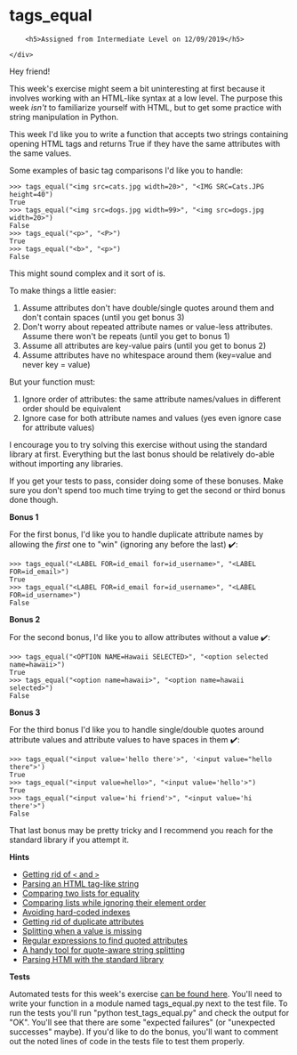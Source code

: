<div class="container content-wrapper">

<div class="row">
    <div class="col-md-8">
        <h1 class="display-3">tags_equal</h1>
        
        <h5>Assigned from Intermediate Level on 12/09/2019</h5>
        
    </div>
</div>

<div class="row">
  <div class="col-md-8">
    

<p>Hey friend!</p>
<p>This week's exercise might seem a bit uninteresting at first because it involves working with an HTML-like syntax at a low level.
The purpose this week <em>isn't</em> to familiarize yourself with HTML, but to get some practice with string manipulation in Python.</p>
<p>This week I'd like you to write a function that accepts two strings containing opening HTML tags and returns True if they have the same attributes with the same values.</p>
<p>Some examples of basic tag comparisons I'd like you to handle:</p>
<pre><code class="pycon">&gt;&gt;&gt; tags_equal("&lt;img src=cats.jpg width=20&gt;", "&lt;IMG SRC=Cats.JPG height=40")
True
&gt;&gt;&gt; tags_equal("&lt;img src=dogs.jpg width=99&gt;", "&lt;img src=dogs.jpg width=20&gt;")
False
&gt;&gt;&gt; tags_equal("&lt;p&gt;", "&lt;P&gt;")
True
&gt;&gt;&gt; tags_equal("&lt;b&gt;", "&lt;p&gt;")
False
</code></pre>

<p>This might sound complex and it sort of is.</p>
<p>To make things a little easier:</p>
<ol>
<li>Assume attributes don't have double/single quotes around them and don't contain spaces (until you get bonus 3)</li>
<li>Don't worry about repeated attribute names or value-less attributes.
     Assume there won't be repeats (until you get to bonus 1)</li>
<li>Assume all attributes are key-value pairs (until you get to bonus 2)</li>
<li>Assume attributes have no whitespace around them (key=value and never key = value)</li>
</ol>
<p>But your function must:</p>
<ol>
<li>Ignore order of attributes: the same attribute names/values in different order should be equivalent</li>
<li>Ignore case for both attribute names and values (yes even ignore case for attribute values)</li>
</ol>
<p>I encourage you to try solving this exercise without using the standard library at first.
Everything but the last bonus should be relatively do-able without importing any libraries.</p>
<p>If you get your tests to pass, consider doing some of these bonuses.
Make sure you don't spend too much time trying to get the second or third bonus done though.</p>
<p><strong>Bonus 1</strong></p>
<p>For the first bonus, I'd like you to handle duplicate attribute names by allowing the  <em>first</em>  one to "win" (ignoring any before the last) ✔️:</p>
<pre><code class="pycon">&gt;&gt;&gt; tags_equal("&lt;LABEL FOR=id_email for=id_username&gt;", "&lt;LABEL FOR=id_email&gt;")
True
&gt;&gt;&gt; tags_equal("&lt;LABEL FOR=id_email for=id_username&gt;", "&lt;LABEL FOR=id_username&gt;")
False
</code></pre>

<p><strong>Bonus 2</strong></p>
<p>For the second bonus, I'd like you to allow attributes without a value ✔️:</p>
<pre><code class="pycon">&gt;&gt;&gt; tags_equal("&lt;OPTION NAME=Hawaii SELECTED&gt;", "&lt;option selected name=hawaii&gt;")
True
&gt;&gt;&gt; tags_equal("&lt;option name=hawaii&gt;", "&lt;option name=hawaii selected&gt;")
False
</code></pre>

<p><strong>Bonus 3</strong></p>
<p>For the third bonus I'd like you to handle single/double quotes around attribute values and attribute values to have spaces in them ✔️:</p>
<pre><code class="pycon">&gt;&gt;&gt; tags_equal("&lt;input value='hello there'&gt;", '&lt;input value="hello there"&gt;')
True
&gt;&gt;&gt; tags_equal("&lt;input value=hello&gt;", "&lt;input value='hello'&gt;")
True
&gt;&gt;&gt; tags_equal("&lt;input value='hi friend'&gt;", "&lt;input value='hi there'&gt;")
False
</code></pre>

<p>That last bonus may be pretty tricky and I recommend you reach for the standard library if you attempt it.</p>
<p><strong>Hints</strong></p>
<ul>
<li><a href="https://stackoverflow.com/questions/509211/understanding-slice-notation/509295" title="Slicing a string can omit particular characters from it">Getting rid of <code>&lt;</code> and <code>&gt;</code></a></li>
<li><a href="https://stackoverflow.com/a/20985070/2633215" title="The string split method splits a string into a list">Parsing an HTML tag-like string</a></li>
<li><a href="https://treyhunner.com/2019/03/python-deep-comparisons-and-code-readability/#Deep_equality" title="You can use Python's == operator to compare the items in lists">Comparing two lists for equality</a></li>
<li><a href="https://stackoverflow.com/a/50699005/2633215" title="You can sort lists to compare them for equality">Comparing lists while ignoring their element order</a></li>
<li><a href="https://treyhunner.com/2018/03/tuple-unpacking-improves-python-code-readability/" title="You might find multiple assignment useful for this problem">Avoiding hard-coded indexes</a></li>
<li><a href="https://gist.github.com/pandeytapan/9649ec827e952f2e9a9a391a5e9632df#file-tags_equal_hints_bonus-1-1-md" title="Grouping items in dictionaries can help remove duplicates">Getting rid of duplicate attributes</a></li>
<li><a href="https://stackoverflow.com/a/38149500/2633215" title="The string partition method always returns a three item tuple">Splitting when a value is missing</a></li>
<li><a href="http://pycon2017.regex.training/" title="A three hour tutorial on regular expressions">Regular expressions to find quoted attributes</a></li>
<li><a href="https://stackoverflow.com/a/34679668/2633215" title="The shlex.split function can split a string in a quote-aware way">A handy tool for quote-aware string splitting</a></li>
<li><a href="https://docs.python.org/3/library/html.parser.html" title="An HTML parser class inherited from html.parser.HTMLParser">Parsing HTMl with the standard library</a></li>
</ul>

<p><strong>Tests</strong></p>
<p>Automated tests for this week's exercise <a href="https://www.pythonmorsels.com/exercises/24ce703aa77646cc881b0837d5be2391/tests/">can be found here</a>.
You'll need to write your function in a module named tags_equal.py next to the test file.
To run the tests you'll run "python test_tags_equal.py" and check the output for "OK".
You'll see that there are some "expected failures" (or "unexpected successes" maybe).
If you'd like to do the bonus, you'll want to comment out the noted lines of code in the tests file to test them properly.</p>



  </div>
</div>
